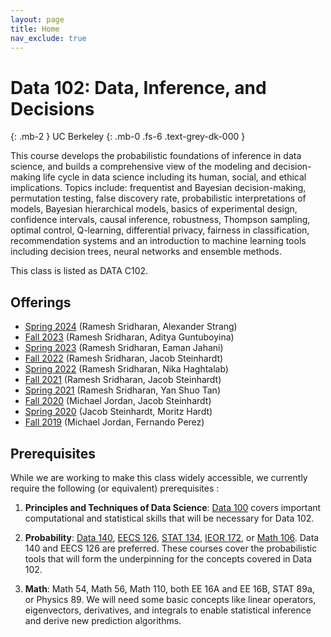```yaml
---
layout: page
title: Home
nav_exclude: true
---
```

# Data 102: Data, Inference, and Decisions
{: .mb-2 }
UC Berkeley
{: .mb-0 .fs-6 .text-grey-dk-000 }

This course develops the probabilistic foundations of inference in data science, and builds a comprehensive view of the modeling and decision-making life cycle in data science including its human, social, and ethical implications. Topics include: frequentist and Bayesian decision-making, permutation testing, false discovery rate, probabilistic interpretations of models, Bayesian hierarchical models, basics of experimental design, confidence intervals, causal inference, robustness, Thompson sampling, optimal control, Q-learning, differential privacy, fairness in classification, recommendation systems and an introduction to machine learning tools including decision trees, neural networks and ensemble methods.

This class is listed as DATA C102.

## Offerings
- [Spring 2024](https://data102.org/sp24) (Ramesh Sridharan, Alexander Strang)
- [Fall 2023](https://data102.org/fa23/) (Ramesh Sridharan, Aditya Guntuboyina)
- [Spring 2023](https://data102.org/sp23/) (Ramesh Sridharan, Eaman Jahani)
- [Fall 2022](https://data102.org/fa22/) (Ramesh Sridharan, Jacob Steinhardt)
- [Spring 2022](https://data102.org/sp22/) (Ramesh Sridharan, Nika Haghtalab)
- [Fall 2021](https://data102.org/fa21/) (Ramesh Sridharan, Jacob Steinhardt)
- [Spring 2021](https://data102.org/sp21/) (Ramesh Sridharan, Yan Shuo Tan)
- [Fall 2020](https://data102.org/fa20/) (Michael Jordan, Jacob Steinhardt)
- [Spring 2020](https://data102.org/sp20/) (Jacob Steinhardt, Moritz Hardt)
- [Fall 2019](https://data102.org/fa19/) (Michael Jordan, Fernando Perez)


## Prerequisites
While we are working to make this class widely accessible, we currently require the following (or equivalent) prerequisites :

1. **Principles and Techniques of Data Science**: [Data 100](http://ds100.org/) covers important computational and statistical skills that will be necessary for Data 102.

1. **Probability**: [Data 140](http://prob140.org/), [EECS 126](https://inst.eecs.berkeley.edu/~ee126), [STAT 134](https://www.stat134.org/), [IEOR 172](https://guide.berkeley.edu/courses/ind_eng/), or [Math 106](https://guide.berkeley.edu/courses/math/).  Data 140 and EECS 126 are preferred. These courses cover the probabilistic tools that will form the underpinning for the concepts covered in Data 102.

1. **Math**: Math 54, Math 56, Math 110, both EE 16A and EE 16B, STAT 89a, or Physics 89. We will need some basic concepts like linear operators, eigenvectors, derivatives, and integrals to enable statistical inference and derive new prediction algorithms.










